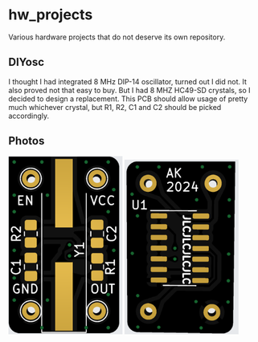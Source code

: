 # hw_projects
Various hardware projects that do not deserve its own repository.

## DIYosc

I thought I had integrated 8 MHz DIP-14 oscillator, turned out I did not. It
also proved not that easy to buy. But I had 8 MHZ HC49-SD crystals, so I decided
to design a replacement. This PCB should allow usage of pretty much whichever
crystal, but R1, R2, C1 and C2 should be picked accordingly.

## Photos

<img src="img/top.png" width="45%">
<img src="img/bot.png" width="45%">
